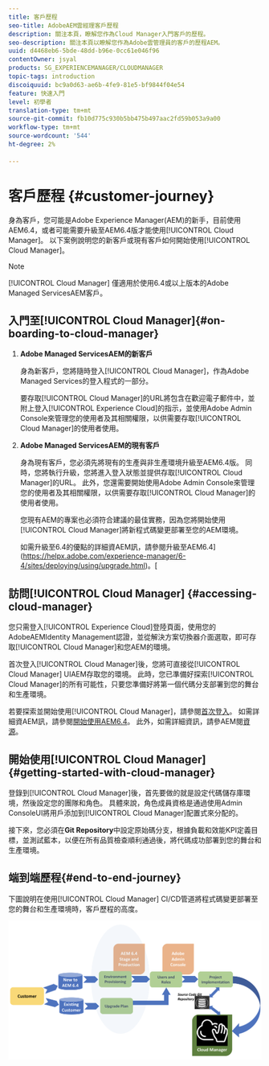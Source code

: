 ```yaml
---
title: 客戶歷程
seo-title: AdobeAEM雲經理客戶歷程
description: 關注本頁，瞭解您作為Cloud Manager入門客戶的歷程。
seo-description: 關注本頁以瞭解您作為Adobe雲管理員的客戶的歷程AEM。
uuid: d4468eb6-5bde-48dd-b96e-0cc61e046f96
contentOwner: jsyal
products: SG_EXPERIENCEMANAGER/CLOUDMANAGER
topic-tags: introduction
discoiquuid: bc9a0d63-ae6b-4fe9-81e5-bf9844f04e54
feature: 快速入門
level: 初學者
translation-type: tm+mt
source-git-commit: fb10d775c930b5bb475b497aac2fd59b053a9a00
workflow-type: tm+mt
source-wordcount: '544'
ht-degree: 2%

---
```



# 客戶歷程 {#customer-journey}

身為客戶，您可能是Adobe Experience Manager(AEM)的新手，目前使用AEM6.4，或者可能需要升級至AEM6.4版才能使用[!UICONTROL Cloud Manager]。 以下案例說明您的新客戶或現有客戶如何開始使用[!UICONTROL Cloud Manager]。

>[!NOTE]
>
>[!UICONTROL Cloud Manager] 僅適用於使用6.4或以上版本的Adobe Managed ServicesAEM客戶。

## 入門至[!UICONTROL Cloud Manager]{#on-boarding-to-cloud-manager}

1. **Adobe Managed ServicesAEM的新客戶**

   身為新客戶，您將隨時登入[!UICONTROL Cloud Manager]，作為Adobe Managed Services的登入程式的一部分。

   要存取[!UICONTROL Cloud Manager]的URL將包含在歡迎電子郵件中，並附上登入[!UICONTROL Experience Cloud]的指示，並使用Adobe Admin Console來管理您的使用者及其相關權限，以供需要存取[!UICONTROL Cloud Manager]的使用者使用。

1. **Adobe Managed ServicesAEM的現有客戶**

   身為現有客戶，您必須先將現有的生產與非生產環境升級至AEM6.4版。 同時，您將執行升級，您將進入登入狀態並提供存取[!UICONTROL Cloud Manager]的URL。 此外，您還需要開始使用Adobe Admin Console來管理您的使用者及其相關權限，以供需要存取[!UICONTROL Cloud Manager]的使用者使用。

   您現有AEM的專案也必須符合建議的最佳實務，因為您將開始使用[!UICONTROL Cloud Manager]將新程式碼變更部署至您的AEM環境。

   如需升級至6.4的優點的詳細資AEM訊，請參閱升級至AEM6.4](https://helpx.adobe.com/experience-manager/6-4/sites/deploying/using/upgrade.html)。[

## 訪問[!UICONTROL Cloud Manager] {#accessing-cloud-manager}

您只需登入[!UICONTROL Experience Cloud]登陸頁面，使用您的AdobeAEMIdentity Management認證，並從解決方案切換器介面選取，即可存取[!UICONTROL Cloud Manager]和您AEM的環境。

首次登入[!UICONTROL Cloud Manager]後，您將可直接從[!UICONTROL Cloud Manager] UIAEM存取您的環境。 此時，您已準備好探索[!UICONTROL Cloud Manager]的所有可能性，只要您準備好將第一個代碼分支部署到您的舞台和生產環境。

若要探索並開始使用[!UICONTROL Cloud Manager]，請參閱[首次登入](first-time-login.md)。 如需詳細資AEM訊，請參閱[開始使用AEM6.4](https://helpx.adobe.com/experience-manager/6-4/sites/deploying/using/deploy.html)。 此外，如需詳細資訊，請參AEM閱[資源](https://www.adobe.com/marketing-cloud/experience-manager/resources.html?promoid=759X6WV8&amp;mv=other)。

## 開始使用[!UICONTROL Cloud Manager] {#getting-started-with-cloud-manager}

登錄到[!UICONTROL Cloud Manager]後，首先要做的就是設定代碼儲存庫環境，然後設定您的團隊和角色。 具體來說，角色成員資格是通過使用Admin ConsoleUI將用戶添加到[!UICONTROL Cloud Manager]配置式來分配的。

接下來，您必須在&#x200B;**Git Repository**&#x200B;中設定原始碼分支，根據負載和效能KPI定義目標，並測試藍本，以便在所有品質檢查順利通過後，將代碼成功部署到您的舞台和生產環境。

## 端到端歷程{#end-to-end-journey}

下圖說明在使用[!UICONTROL Cloud Manager] CI/CD管道將程式碼變更部署至您的舞台和生產環境時，客戶歷程的高度。

![](assets/screen_shot_2018-05-15at124004pm.png)

